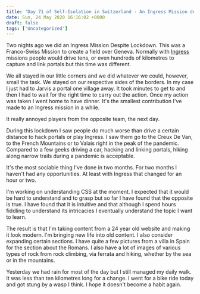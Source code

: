 ```yaml
---
title: 'Day 71 of Self-Isolation in Switzerland - An Ingress Mission despite Lockdown.'
date: Sun, 24 May 2020 16:16:02 +0000
draft: false
tags: ['Uncategorized']
---
```


Two nights ago we did an Ingress Mission Despite Lockdown. This was a Franco-Swiss Mission to create a field over Geneva. Normally with [Ingress](https://ingress.com/) missions people would drive tens, or even hundreds of kilometres to capture and link portals but this time was different.

We all stayed in our little corners and we did whatever we could, however, small the task. We stayed on our respective sides of the borders. In my case I just had to Jarvis a portal one village away. It took minutes to get to and then I had to wait for the right time to carry out the action. Once my action was taken I went home to have dinner. It's the smallest contribution I've made to an Ingress mission in a while.

It really annoyed players from the opposite team, the next day.

During this lockdown I saw people do much worse than drive a certain distance to hack portals or play Ingress. I saw them go to the Creux De Van, to the French Mountains or to Valais right in the peak of the pandemic. Compared to a few geeks driving a car, hacking and linking portals, hiking along narrow trails during a pandemic is acceptable.

It's the most sociable thing I've done in two months. For two months I haven't had any opportunities. At least with Ingress that changed for an hour or two.

I'm working on understanding CSS at the moment. I expected that it would be hard to understand and to grasp but so far I have found that the opposite is true. I have found that it is intuitive and that although I spend hours fiddling to understand its intricacies I eventually understand the topic I want to learn.

The result is that I'm taking content from a 24 year old website and making it look modern. I'm bringing new life into old content. I also consider expanding certain sections. I have quite a few pictures from a villa in Spain for the section about the Romans. I also have a lot of images of various types of rock from rock climbing, via ferrata and hiking, whether by the sea or in the mountains.

Yesterday we had rain for most of the day but I still managed my daily walk. It was less than ten kilometres long for a change. I went for a bike ride today and got stung by a wasp I think. I hope it doesn't become a habit again.